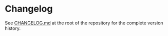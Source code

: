 # Changelog

See [CHANGELOG.md](../../CHANGELOG.md) at the root of the repository for the complete version history.
